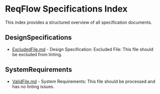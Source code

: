 # ReqFlow Specifications Index

This index provides a structured overview of all specification documents.

## DesignSpecifications

- [ExcludedFile.md](DesignSpecifications/ExcludedFile.md) - Design Specification: Excluded File: This file should be excluded from linting.

## SystemRequirements

- [ValidFile.md](SystemRequirements/ValidFile.md) - System Requirements: This file should be processed and has no linting issues.

